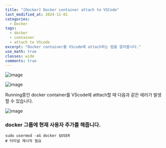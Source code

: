 ```yaml
---
title: "[Docker] Docker container attach to VSCode"
last_modified_at: 2024-11-01
categories:
  - Docker
tags:
  - docker
  - container
  - attach to VScode
excerpt: "Docker container를 VScode에 attach하는 법을 알아봅시다."
use_math: true
classes: wide
comments: true
---
```


![image](https://github.com/user-attachments/assets/7c28b5ff-22f3-4fe0-8ba2-41e352bb218b)

![image](https://github.com/user-attachments/assets/eb649dd9-8a96-4b41-87b4-0cbac4b8721d)

Running중인 docker container를 VScode에 atttach할 때 다음과 같은 에러가 발생할 수 있습니다.

![image](https://github.com/user-attachments/assets/ef8c6185-f2a6-4df5-aecc-3ca9af898893)

### docker 그룹에 현재 사용자 추가를 해줍니다.

```terminal
sudo usermod -aG docker $USER
# 터미널 재시작 필요
```
